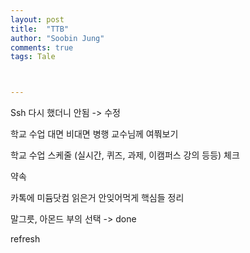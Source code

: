 ```yaml
---
layout: post
title:  "TTB"
author: "Soobin Jung"
comments: true
tags: Tale



---
```


Ssh 다시 했더니 안됨 -> 수정

학교 수업 대면 비대면 병행 교수님께 여쭤보기

학교 수업 스케줄 (실시간, 퀴즈, 과제, 이캠퍼스 강의 등등) 체크

약속

카톡에 미듐닷컴 읽은거 안잊어먹게 핵심들 정리

말그릇, 아몬드 부의 선택 -> done 

refresh